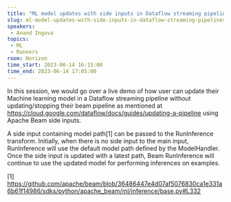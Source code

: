 ```yaml
---
title: "ML model updates with side inputs in Dataflow streaming pipelines"
slug: ml-model-updates-with-side-inputs-in-dataflow-streaming-pipelines
speakers:
 - Anand Inguva
topics:
 - ML
 - Runners
room: Horizon
time_start: 2023-06-14 16:15:00
time_end: 2023-06-14 17:05:00
---
```


In this session, we would go over a live demo of how user can update their Machine learning model in a Dataflow streaming pipeline without updating/stopping their beam pipeline as mentioned at https://cloud.google.com/dataflow/docs/guides/updating-a-pipeline using Apache Beam side inputs.
 
 
 
 A side input containing model path[1] can be passed to the RunInference transform. Initially, when there is no side input to the main input, RunInference will use the default model path defined by the ModelHandler. Once the side input is updated with a latest path, Beam RunInference will continue to use the updated model for performing inferences on examples. 
 
 
 
 [1] https://github.com/apache/beam/blob/36486447e4d07af5076830ca1e331a6b61f14986/sdks/python/apache_beam/ml/inference/base.py#L332